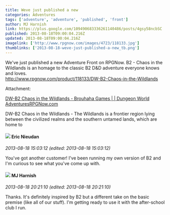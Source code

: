 ```yaml
---
title: Weve just published a new
categories: Adventures
tags: ['adventure', 'adventure', 'published', 'front']
author: MJ Harnish
link: https://plus.google.com/109490683336261140486/posts/4gsy58ncbSC
published: 2013-08-18T09:00:04.216Z
updated: 2013-08-18T09:00:04.216Z
imagelink: ['http://www.rpgnow.com/images/4723/118133.jpg']
thumblinks: ['2013-08-18-weve-just-published-a-new_tb.png']
---
```


We&#39;ve just published a new Adventure Front on RPGNow. B2 - Chaos in the Wildlands is an homage to the classic B2 D&amp;D adventure everyone knows and loves. <br /><a href="http://www.rpgnow.com/product/118133/DW-B2-Chaos-in-the-Wildlands" class="ot-anchor">http://www.rpgnow.com/product/118133/DW-B2-Chaos-in-the-Wildlands</a>


Attachment:

<a href='http://www.rpgnow.com/product/118133/DW-B2-Chaos-in-the-Wildlands'>DW-B2 Chaos in the Wildlands - Brouhaha Games |  | Dungeon World AdventuresRPGNow.com</a>


DW-B2 Chaos in the Wildlands - The Wildlands is a frontier region lying between the civilized realms and the southern untamed lands, which are home to 
<div id='comment z12mylxqpwryjn1cq233u3mi0wu4fnplg'>
  <h4><img src='{{site.baseurl}}//images/avatars/112928858730524882505_photo.jpg'> Eric Nieudan</h4>
      <p><cite>2013-08-18 15:03:12 (edited: 2013-08-18 15:03:12)</cite></p>
        <p>You&#39;ve got another customer! I&#39;ve been running my own version of B2 and I&#39;m curious to see what you&#39;ve come up with.</p>
</div>
        

<div id='comment z12mylxqpwryjn1cq233u3mi0wu4fnplg'>
  <h4><img src='{{site.baseurl}}//images/avatars/109490683336261140486_photo.jpg'> MJ Harnish</h4>
      <p><cite>2013-08-18 20:21:10 (edited: 2013-08-18 20:21:10)</cite></p>
        <p>Thanks. It&#39;s definitely inspired by B2 but a different take on the basic premise (like all of our stuff). I&#39;m getting ready to use it with the after-school club I run.</p>
</div>
        